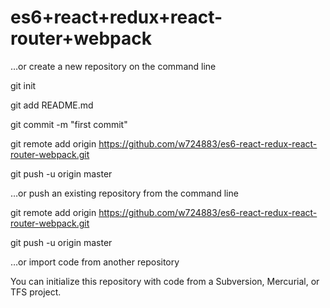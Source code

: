 # es6+react+redux+react-router+webpack

…or create a new repository on the command line

git init

git add README.md

git commit -m "first commit"

git remote add origin https://github.com/w724883/es6-react-redux-react-router-webpack.git

git push -u origin master

…or push an existing repository from the command line



git remote add origin https://github.com/w724883/es6-react-redux-react-router-webpack.git

git push -u origin master

…or import code from another repository

You can initialize this repository with code from a Subversion, Mercurial, or TFS project.
